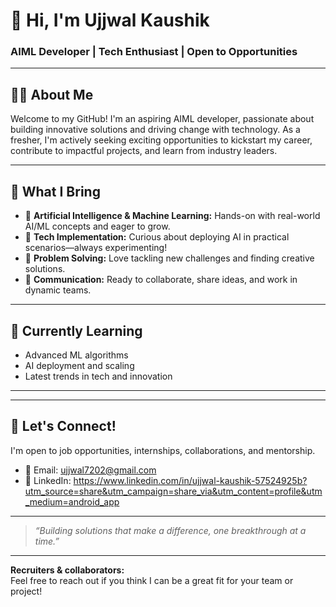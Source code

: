 # 👋 Hi, I'm Ujjwal Kaushik

### AIML Developer | Tech Enthusiast | Open to Opportunities

---

## 🙋‍♂️ About Me

Welcome to my GitHub! I'm an aspiring AIML developer, passionate about building innovative solutions and driving change with technology. As a fresher, I'm actively seeking exciting opportunities to kickstart my career, contribute to impactful projects, and learn from industry leaders.

---

## 🚀 What I Bring

- 🤖 **Artificial Intelligence & Machine Learning:** Hands-on with real-world AI/ML concepts and eager to grow.
- 🔨 **Tech Implementation:** Curious about deploying AI in practical scenarios—always experimenting!
- 🎯 **Problem Solving:** Love tackling new challenges and finding creative solutions.
- 💬 **Communication:** Ready to collaborate, share ideas, and work in dynamic teams.

---

## 🌱 Currently Learning

- Advanced ML algorithms
- AI deployment and scaling
- Latest trends in tech and innovation

---



---

## 🤝 Let's Connect!

I'm open to job opportunities, internships, collaborations, and mentorship.
- 📧 Email: ujjwal7202@gmail.com
- 💼 LinkedIn: https://www.linkedin.com/in/ujjwal-kaushik-57524925b?utm_source=share&utm_campaign=share_via&utm_content=profile&utm_medium=android_app


---

> *“Building solutions that make a difference, one breakthrough at a time.”*

---

**Recruiters & collaborators:**  
Feel free to reach out if you think I can be a great fit for your team or project!
